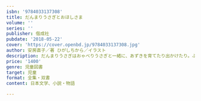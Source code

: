 ```yaml
---
isbn: '9784033137308'
title: だんまりうさぎとおほしさま
volume: ''
series: ''
publisher: 偕成社
pubdate: '2018-05-22'
cover: 'https://cover.openbd.jp/9784033137308.jpg'
author: 安房直子／著 ひがしちから／イラスト
description: だんまりうさぎはおゃべりうさぎと一緒に、あずきを育てたり出かけたり。ふたりでいると楽しいことがいっぱいです。
price: '1400'
genre: 児童図書
target: 児童
format: 全集・双書
content: 日本文学、小説・物語

---
```

